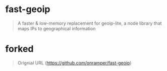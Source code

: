 # fast-geoip
> A faster & low-memory replacement for geoip-lite, a node library that maps IPs to geographical information

# forked
> Orignial URL (https://github.com/onramper/fast-geoip)